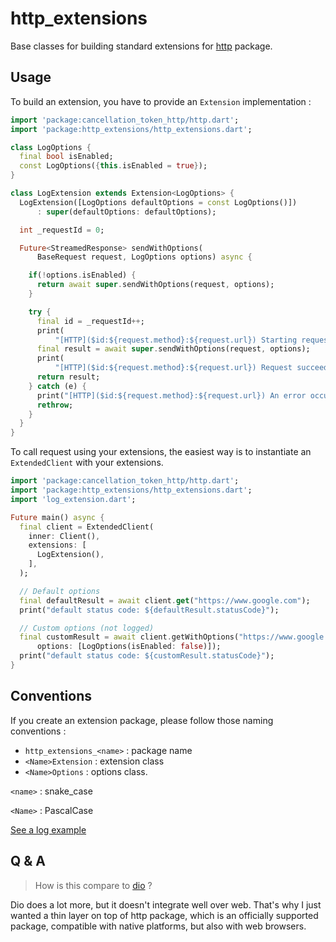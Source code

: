 # http_extensions

Base classes for building standard extensions for [http](https://pub.dev/packages/http) package.

## Usage

To build an extension, you have to provide an `Extension` implementation :

```dart
import 'package:cancellation_token_http/http.dart';
import 'package:http_extensions/http_extensions.dart';

class LogOptions {
  final bool isEnabled;
  const LogOptions({this.isEnabled = true});
}

class LogExtension extends Extension<LogOptions> {
  LogExtension([LogOptions defaultOptions = const LogOptions()])
      : super(defaultOptions: defaultOptions);

  int _requestId = 0;

  Future<StreamedResponse> sendWithOptions(
      BaseRequest request, LogOptions options) async {

    if(!options.isEnabled) {
      return await super.sendWithOptions(request, options);
    }

    try {
      final id = _requestId++;
      print(
          "[HTTP]($id:${request.method}:${request.url}) Starting request ...");
      final result = await super.sendWithOptions(request, options);
      print(
          "[HTTP]($id:${request.method}:${request.url}) Request succeeded (statusCode: ${result.statusCode})");
      return result;
    } catch (e) {
      print("[HTTP]($id:${request.method}:${request.url}) An error occured during request : $e");
      rethrow;
    }
  }
}
```

To call request using your extensions, the easiest way is to instantiate an `ExtendedClient` with your extensions.

```dart
import 'package:cancellation_token_http/http.dart';
import 'package:http_extensions/http_extensions.dart';
import 'log_extension.dart';

Future main() async {
  final client = ExtendedClient(
    inner: Client(),
    extensions: [
      LogExtension(),
    ],
  );

  // Default options
  final defaultResult = await client.get("https://www.google.com");
  print("default status code: ${defaultResult.statusCode}");

  // Custom options (not logged)
  final customResult = await client.getWithOptions("https://www.google.com",
      options: [LogOptions(isEnabled: false)]);
  print("default status code: ${customResult.statusCode}");
}
```

## Conventions

If you create an extension package, please follow those naming conventions :

* `http_extensions_<name>` : package name 
* `<Name>Extension` : extension class 
* `<Name>Options` : options class.

`<name>` : snake_case

`<Name>` : PascalCase

[See a log example](example/log_extension.dart)

## Q & A

> How is this compare to [dio](https://pub.dev/packages/dio) ?

Dio does a lot more, but it doesn't integrate well over web. That's why I just wanted a thin layer on top of http package, which is an officially supported package, compatible with native platforms, but also with web browsers.
